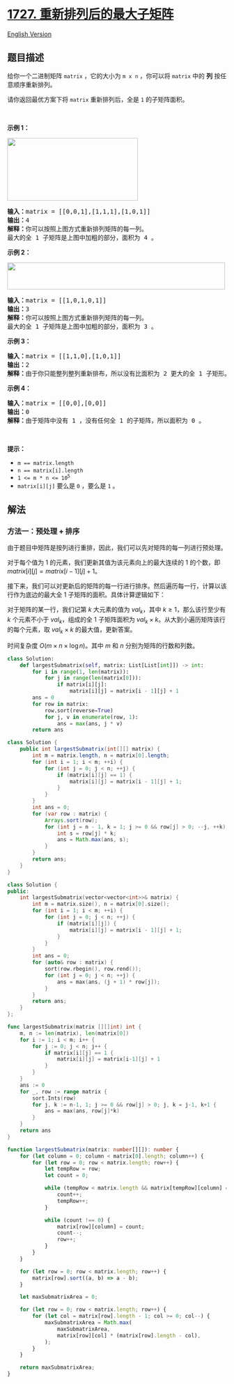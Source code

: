 # [1727. 重新排列后的最大子矩阵](https://leetcode.cn/problems/largest-submatrix-with-rearrangements)

[English Version](/solution/1700-1799/1727.Largest%20Submatrix%20With%20Rearrangements/README_EN.md)

<!-- tags:贪心,数组,矩阵,排序 -->

<!-- difficulty:中等 -->

## 题目描述

<!-- 这里写题目描述 -->

<p>给你一个二进制矩阵 <code>matrix</code> ，它的大小为 <code>m x n</code> ，你可以将 <code>matrix</code> 中的 <strong>列</strong> 按任意顺序重新排列。</p>

<p>请你返回最优方案下将 <code>matrix</code> 重新排列后，全是 <code>1</code> 的子矩阵面积。</p>

<p> </p>

<p><strong>示例 1：</strong></p>

<p><strong><img alt="" src="https://fastly.jsdelivr.net/gh/doocs/leetcode@main/solution/1700-1799/1727.Largest%20Submatrix%20With%20Rearrangements/images/screenshot-2020-12-30-at-40536-pm.png" style="width: 300px; height: 144px;" /></strong></p>

<pre>
<b>输入：</b>matrix = [[0,0,1],[1,1,1],[1,0,1]]
<b>输出：</b>4
<b>解释：</b>你可以按照上图方式重新排列矩阵的每一列。
最大的全 1 子矩阵是上图中加粗的部分，面积为 4 。
</pre>

<p><strong>示例 2：</strong></p>

<p><img alt="" src="https://fastly.jsdelivr.net/gh/doocs/leetcode@main/solution/1700-1799/1727.Largest%20Submatrix%20With%20Rearrangements/images/screenshot-2020-12-30-at-40852-pm.png" style="width: 500px; height: 62px;" /></p>

<pre>
<b>输入：</b>matrix = [[1,0,1,0,1]]
<b>输出：</b>3
<b>解释：</b>你可以按照上图方式重新排列矩阵的每一列。
最大的全 1 子矩阵是上图中加粗的部分，面积为 3 。
</pre>

<p><strong>示例 3：</strong></p>

<pre>
<b>输入：</b>matrix = [[1,1,0],[1,0,1]]
<b>输出：</b>2
<b>解释：</b>由于你只能整列整列重新排布，所以没有比面积为 2 更大的全 1 子矩形。</pre>

<p><strong>示例 4：</strong></p>

<pre>
<b>输入：</b>matrix = [[0,0],[0,0]]
<b>输出：</b>0
<b>解释：</b>由于矩阵中没有 1 ，没有任何全 1 的子矩阵，所以面积为 0 。</pre>

<p> </p>

<p><strong>提示：</strong></p>

<ul>
	<li><code>m == matrix.length</code></li>
	<li><code>n == matrix[i].length</code></li>
	<li><code>1 <= m * n <= 10<sup>5</sup></code></li>
	<li><code>matrix[i][j]</code> 要么是 <code>0</code> ，要么是 <code>1</code> 。</li>
</ul>

## 解法

### 方法一：预处理 + 排序

由于题目中矩阵是按列进行重排，因此，我们可以先对矩阵的每一列进行预处理。

对于每个值为 $1$ 的元素，我们更新其值为该元素向上的最大连续的 $1$ 的个数，即 $matrix[i][j]=matrix[i-1][j]+1$。

接下来，我们可以对更新后的矩阵的每一行进行排序。然后遍历每一行，计算以该行作为底边的最大全 $1$ 子矩阵的面积。具体计算逻辑如下：

对于矩阵的某一行，我们记第 $k$ 大元素的值为 $val_k$，其中 $k \geq 1$，那么该行至少有 $k$ 个元素不小于 $val_k$，组成的全 $1$ 子矩阵面积为 $val_k \times k$。从大到小遍历矩阵该行的每个元素，取 $val_k \times k$ 的最大值，更新答案。

时间复杂度 $O(m \times n \times \log n)$。其中 $m$ 和 $n$ 分别为矩阵的行数和列数。

<!-- tabs:start -->

```python
class Solution:
    def largestSubmatrix(self, matrix: List[List[int]]) -> int:
        for i in range(1, len(matrix)):
            for j in range(len(matrix[0])):
                if matrix[i][j]:
                    matrix[i][j] = matrix[i - 1][j] + 1
        ans = 0
        for row in matrix:
            row.sort(reverse=True)
            for j, v in enumerate(row, 1):
                ans = max(ans, j * v)
        return ans
```

```java
class Solution {
    public int largestSubmatrix(int[][] matrix) {
        int m = matrix.length, n = matrix[0].length;
        for (int i = 1; i < m; ++i) {
            for (int j = 0; j < n; ++j) {
                if (matrix[i][j] == 1) {
                    matrix[i][j] = matrix[i - 1][j] + 1;
                }
            }
        }
        int ans = 0;
        for (var row : matrix) {
            Arrays.sort(row);
            for (int j = n - 1, k = 1; j >= 0 && row[j] > 0; --j, ++k) {
                int s = row[j] * k;
                ans = Math.max(ans, s);
            }
        }
        return ans;
    }
}
```

```cpp
class Solution {
public:
    int largestSubmatrix(vector<vector<int>>& matrix) {
        int m = matrix.size(), n = matrix[0].size();
        for (int i = 1; i < m; ++i) {
            for (int j = 0; j < n; ++j) {
                if (matrix[i][j]) {
                    matrix[i][j] = matrix[i - 1][j] + 1;
                }
            }
        }
        int ans = 0;
        for (auto& row : matrix) {
            sort(row.rbegin(), row.rend());
            for (int j = 0; j < n; ++j) {
                ans = max(ans, (j + 1) * row[j]);
            }
        }
        return ans;
    }
};
```

```go
func largestSubmatrix(matrix [][]int) int {
	m, n := len(matrix), len(matrix[0])
	for i := 1; i < m; i++ {
		for j := 0; j < n; j++ {
			if matrix[i][j] == 1 {
				matrix[i][j] = matrix[i-1][j] + 1
			}
		}
	}
	ans := 0
	for _, row := range matrix {
		sort.Ints(row)
		for j, k := n-1, 1; j >= 0 && row[j] > 0; j, k = j-1, k+1 {
			ans = max(ans, row[j]*k)
		}
	}
	return ans
}
```

```ts
function largestSubmatrix(matrix: number[][]): number {
    for (let column = 0; column < matrix[0].length; column++) {
        for (let row = 0; row < matrix.length; row++) {
            let tempRow = row;
            let count = 0;

            while (tempRow < matrix.length && matrix[tempRow][column] === 1) {
                count++;
                tempRow++;
            }

            while (count !== 0) {
                matrix[row][column] = count;
                count--;
                row++;
            }
        }
    }

    for (let row = 0; row < matrix.length; row++) {
        matrix[row].sort((a, b) => a - b);
    }

    let maxSubmatrixArea = 0;

    for (let row = 0; row < matrix.length; row++) {
        for (let col = matrix[row].length - 1; col >= 0; col--) {
            maxSubmatrixArea = Math.max(
                maxSubmatrixArea,
                matrix[row][col] * (matrix[row].length - col),
            );
        }
    }

    return maxSubmatrixArea;
}
```

<!-- tabs:end -->

<!-- end -->
